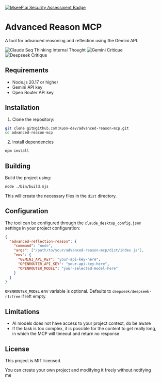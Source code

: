 [![MseeP.ai Security Assessment Badge](https://mseep.net/pr/kuon-dev-advanced-reason-mcp-badge.png)](https://mseep.ai/app/kuon-dev-advanced-reason-mcp)

# Advanced Reason MCP

A tool for advanced reasoning and reflection using the Gemini API.

![Claude Seq Thinking Internal Thought](https://s3.kuonstudios.com/seq-think.webp)
![Gemini Critique](https://s3.kuonstudios.com/seq-gemini.webp)
![Deepseek Critique](https://s3.kuonstudios.com/seq-deepseek.webp)

## Requirements

- Node.js 20.17 or higher
- Gemini API key
- Open Router API key

## Installation

1. Clone the repository:

```bash
git clone git@github.com:Kuon-dev/advanced-reason-mcp.git
cd advanced-reason-mcp
```

2. Install dependencies

```bash
npm install
```

## Building

Build the project using:

```bash
node ./bin/build.mjs
```

This will create the necessary files in the `dist` directory.

## Configuration

The tool can be configured through the `claude_desktop_config.json` settings in your project configuration:

```json
{
  "advanced-reflection-reason": {
    "command": "node",
    "args": ["/path/to/your/advanced-reason-mcp/dist/index.js"],
    "env": {
      "GEMINI_API_KEY": "your-api-key-here",
      "OPENROUTER_API_KEY": "your-api-key-here",
      "OPENROUTER_MODEL": "your-selected-model-here"
    }
  }
}
```

`OPENROUTER_MODEL` env variable is optional. Defaults to `deepseek/deepseek-r1:free` if left empty.

## Limitations

- AI models does not have access to your project context, do be aware
- If the task is too complex, it is possible for the content to get really long, in which the MCP will timeout and return no response

## License

This project is MIT licensed.

You can create your own project and modifying it freely without notifying me
